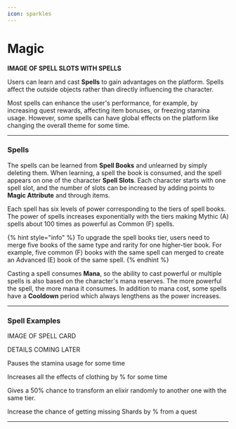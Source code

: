 ```yaml
---
icon: sparkles
---
```


# Magic

**IMAGE OF SPELL SLOTS WITH SPELLS**

Users can learn and cast **Spells** to gain advantages on the platform. Spells affect the outside objects rather than directly influencing the character.

Most spells can enhance the user's performance, for example, by increasing quest rewards, affecting item bonuses, or freezing stamina usage. However, some spells can have global effects on the platform like changing the overall theme for some time.

***

### Spells

The spells can be learned from **Spell Books** and unlearned by simply deleting them. When learning, a spell the book is consumed, and the spell appears on one of the character **Spell Slots**. Each character starts with one spell slot, and the number of slots can be increased by adding points to **Magic Attribute** and through items.

Each spell has six levels of power corresponding to the tiers of spell books. The power of spells increases exponentially with the tiers making Mythic (A) spells about 100 times as powerful as Common (F) spells.

{% hint style="info" %}
To upgrade the spell books tier, users need to merge five books of the same type and rarity for one higher-tier book. For example, five common (F) books with the same spell can merged to create an Advanced (E) book of the same spell.
{% endhint %}

Casting a spell consumes **Mana**, so the ability to cast powerful or multiple spells is also based on the character's mana reserves. The more powerful the spell, the more mana it consumes. In addition to mana cost, some spells have a **Cooldown** period which always lengthens as the power increases.

***

### Spell Examples

IMAGE OF SPELL CARD

DETAILS COMING LATER

Pauses the stamina usage for some time

Increases all the effects of clothing by % for some time 

Gives a 50% chance to transform an elixir randomly to another one with the same tier.

Increase the chance of getting missing Shards by % from a quest

* * *